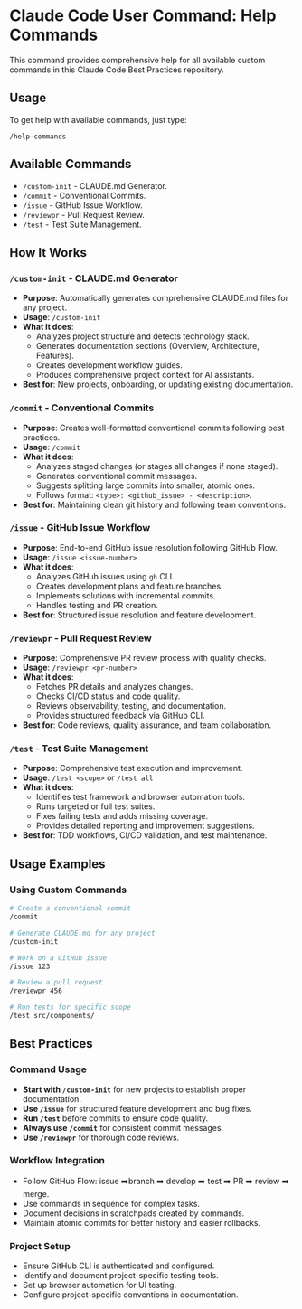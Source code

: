 # Claude Code User Command: Help Commands

This command provides comprehensive help for all available custom commands in this Claude Code Best Practices repository.

## Usage

To get help with available commands, just type:

```
/help-commands
```

## Available Commands

- `/custom-init` - CLAUDE.md Generator.
- `/commit` - Conventional Commits.
- `/issue` - GitHub Issue Workflow.
- `/reviewpr` - Pull Request Review.
- `/test` - Test Suite Management.

## How It Works

### `/custom-init` - CLAUDE.md Generator

- **Purpose**: Automatically generates comprehensive CLAUDE.md files for any project.
- **Usage**: `/custom-init`
- **What it does**: 
  - Analyzes project structure and detects technology stack.
  - Generates documentation sections (Overview, Architecture, Features).
  - Creates development workflow guides.
  - Produces comprehensive project context for AI assistants.
- **Best for**: New projects, onboarding, or updating existing documentation.

### `/commit` - Conventional Commits

- **Purpose**: Creates well-formatted conventional commits following best practices.
- **Usage**: `/commit`
- **What it does**:
  - Analyzes staged changes (or stages all changes if none staged).
  - Generates conventional commit messages.
  - Suggests splitting large commits into smaller, atomic ones.
  - Follows format: `<type>: <github_issue> - <description>`.
- **Best for**: Maintaining clean git history and following team conventions.

### `/issue` - GitHub Issue Workflow

- **Purpose**: End-to-end GitHub issue resolution following GitHub Flow.
- **Usage**: `/issue <issue-number>`
- **What it does**:
  - Analyzes GitHub issues using `gh` CLI.
  - Creates development plans and feature branches.
  - Implements solutions with incremental commits.
  - Handles testing and PR creation.
- **Best for**: Structured issue resolution and feature development.

### `/reviewpr` - Pull Request Review

- **Purpose**: Comprehensive PR review process with quality checks.
- **Usage**: `/reviewpr <pr-number>`
- **What it does**:
  - Fetches PR details and analyzes changes.
  - Checks CI/CD status and code quality.
  - Reviews observability, testing, and documentation.
  - Provides structured feedback via GitHub CLI.
- **Best for**: Code reviews, quality assurance, and team collaboration.

### `/test` - Test Suite Management

- **Purpose**: Comprehensive test execution and improvement.
- **Usage**: `/test <scope>` or `/test all`
- **What it does**:
  - Identifies test framework and browser automation tools.
  - Runs targeted or full test suites.
  - Fixes failing tests and adds missing coverage.
  - Provides detailed reporting and improvement suggestions.
- **Best for**: TDD workflows, CI/CD validation, and test maintenance.

## Usage Examples

### Using Custom Commands

```bash
# Create a conventional commit
/commit

# Generate CLAUDE.md for any project
/custom-init

# Work on a GitHub issue
/issue 123

# Review a pull request
/reviewpr 456

# Run tests for specific scope
/test src/components/
```

## Best Practices

### Command Usage

- **Start with `/custom-init`** for new projects to establish proper documentation.
- **Use `/issue`** for structured feature development and bug fixes.
- **Run `/test`** before commits to ensure code quality.
- **Always use `/commit`** for consistent commit messages.
- **Use `/reviewpr`** for thorough code reviews.

### Workflow Integration

- Follow GitHub Flow: issue ➡️branch ➡️ develop ➡️ test ➡️ PR ➡️ review ➡️ merge.
- Use commands in sequence for complex tasks.
- Document decisions in scratchpads created by commands.
- Maintain atomic commits for better history and easier rollbacks.

### Project Setup

- Ensure GitHub CLI is authenticated and configured.
- Identify and document project-specific testing tools.
- Set up browser automation for UI testing.
- Configure project-specific conventions in documentation.